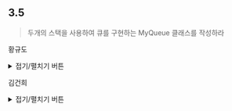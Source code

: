 ## 3.5

> 두개의 스택을 사용하여 큐를 구현하는 MyQueue 클래스를 작성하라

황규도
<details>
<summary>접기/펼치기 버튼</summary>

```python
class Stack:
    class iterator:
        def __init__(self, outer):
            self.stack = outer.stack
            self.idx = len(self.stack) - 1
            
        def __iter__(self):
            return self
        
        def __next__(self):
            if self.idx < 0:
                raise StopIteration
            data = self.stack[self.idx]
            self.idx -= 1
            return data
            
    def __init__(self):
        self.stack = []
        
    def pop(self):
        return self.stack.pop()
    
    def push(self, data):
        self.stack.append(data)
        
    def peek(self):
        return self.stack[-1]
    
    def isEmpty(self):
        return len(self.stack) == 0
    
    def __str__(self):
        return str(self.stack)
    
    def __iter__(self):
        return self.iterator(self)
    
class MyQueue:
    def __init__(self):
        self.queue = Stack()
        self.stack = Stack()

        
    def enqueue(self, data):
        self.stack.push(data)
        
    def dequeue(self):
        if self.queue.isEmpty():
            while not self.stack.isEmpty():
                self.queue.push(self.stack.pop())
        return self.queue.pop()

    def isEmpty(self):
        return self.queue.isEmpty() and self.stack.isEmpty()
    
    def __str__(self):
        res = "["
        for s in self.stack:
            res += str(s) + ", "
        
        for s in self.queue:
            res += str(s) + ", "
        return res + "]"
        
```


```python
import random

q = MyQueue()
for i in range(20):
    print("============================")
    print("[*] MyQueue : " + str(q))
    if random.randint(1, 2) == 1 and not q.isEmpty():
        print("[*] I Poped  : " + str(q.dequeue()))
    else:
        data = random.randint(1, 40)
        print("[*] I Pushed : " + str(data))
        q.enqueue(data)
    

```

    ============================
    [*] MyQueue : []
    [*] I Pushed : 22
    ============================
    [*] MyQueue : [22, ]
    [*] I Poped  : 22
    ============================
    [*] MyQueue : []
    [*] I Pushed : 25
    ============================
    [*] MyQueue : [25, ]
    [*] I Pushed : 15
    ============================
    [*] MyQueue : [15, 25, ]
    [*] I Poped  : 25
    ============================
    [*] MyQueue : [15, ]
    [*] I Poped  : 15
    ============================
    [*] MyQueue : []
    [*] I Pushed : 30
    ============================
    [*] MyQueue : [30, ]
    [*] I Poped  : 30
    ============================
    [*] MyQueue : []
    [*] I Pushed : 1
    ============================
    [*] MyQueue : [1, ]
    [*] I Pushed : 17
    ============================
    [*] MyQueue : [17, 1, ]
    [*] I Pushed : 19
    ============================
    [*] MyQueue : [19, 17, 1, ]
    [*] I Pushed : 12
    ============================
    [*] MyQueue : [12, 19, 17, 1, ]
    [*] I Poped  : 1
    ============================
    [*] MyQueue : [17, 19, 12, ]
    [*] I Pushed : 20
    ============================
    [*] MyQueue : [20, 17, 19, 12, ]
    [*] I Poped  : 17
    ============================
    [*] MyQueue : [20, 19, 12, ]
    [*] I Pushed : 12
    ============================
    [*] MyQueue : [12, 20, 19, 12, ]
    [*] I Pushed : 31
    ============================
    [*] MyQueue : [31, 12, 20, 19, 12, ]
    [*] I Pushed : 34
    ============================
    [*] MyQueue : [34, 31, 12, 20, 19, 12, ]
    [*] I Pushed : 20
    ============================
    [*] MyQueue : [20, 34, 31, 12, 20, 19, 12, ]
    [*] I Pushed : 20
    


```python

```


</details>
    
    
    
김건희
<details>
<summary>접기/펼치기 버튼</summary>

``` python
  
  class CustomQueue:
    first = []
    second = []

    def __init__(self, li):
        self.first = li[:]

    def push(self, val):
        self.first.append(val)

    def pop(self):
        for i in range(len(self.first)):
            self.second.append(self.first.pop())
        result = self.second.pop()
        for i in range(len(self.second)):
            self.first.append(self.second.pop())
        return result

if __name__ == "__main__":
    cqueue = CustomQueue([1,2,3,4,5,6])

    print(cqueue.pop())
    print(cqueue.pop())
    print(cqueue.pop())

  
```
  
</details>
